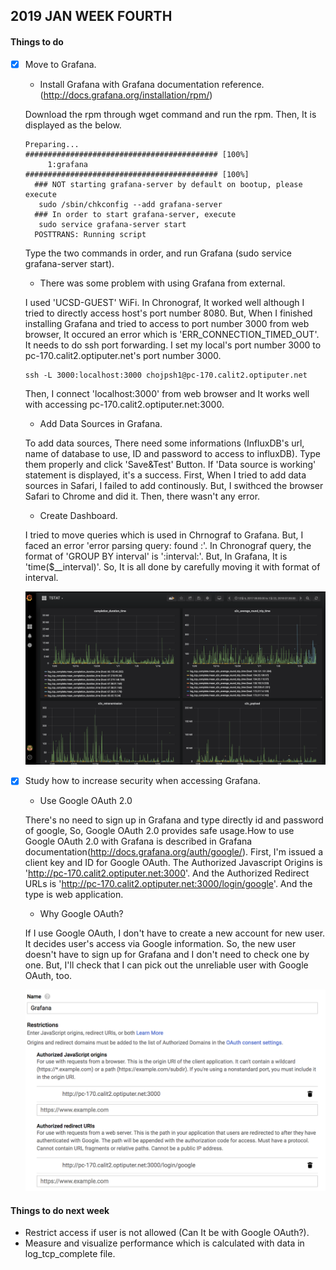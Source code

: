 ## 2019 JAN WEEK FOURTH

#### Things to do

- [x] Move to Grafana.

	- Install Grafana with Grafana documentation reference.(http://docs.grafana.org/installation/rpm/)
	
	Download the rpm through wget command and run the rpm. Then, It is displayed as the below.

	<pre><code>Preparing...                ########################################### [100%]
	   1:grafana                ########################################### [100%]
	### NOT starting grafana-server by default on bootup, please execute
 	 sudo /sbin/chkconfig --add grafana-server
	### In order to start grafana-server, execute
	 sudo service grafana-server start
	POSTTRANS: Running script</pre></code>

	Type the two commands in order, and run Grafana (sudo service grafana-server start).

	- There was some problem with using Grafana from external.
	
	I used 'UCSD-GUEST' WiFi. In Chronograf, It worked well although I tried to directly access host's port number 8080. But, When I finished installing Grafana and tried to access to port number 3000 from web browser, It occured an error which is 'ERR_CONNECTION_TIMED_OUT'.
	It needs to do ssh port forwarding. I set my local's port number 3000 to pc-170.calit2.optiputer.net's port number 3000.
	<pre><code>ssh -L 3000:localhost:3000 chojpsh1@pc-170.calit2.optiputer.net</pre></code>

	Then, I connect 'localhost:3000' from web browser and It works well with accessing pc-170.calit2.optiputer.net:3000.

	- Add Data Sources in Grafana.
	
	To add data sources, There need some informations (InfluxDB's url, name of database to use, ID and password to access to influxDB). Type them properly and click 'Save&Test' Button. If 'Data source is working' statement is displayed, it's a success. First, When I tried to add data sources in Safari, I failed to add continously. But, I swithced the browser Safari to Chrome and did it. Then, there wasn't any error.

	- Create Dashboard.
	
	I tried to move queries which is used in Chrnograf to Grafana. But, I faced an error 'error parsing query: found :'. In Chronograf query, the format of 'GROUP BY interval' is ':interval:'. But, In Grafana, It is 'time($__interval)'. So, It is all done by carefully moving it with format of interval.

	![grafana_result](./img/grafana_done.png)	

- [x] Study how to increase security when accessing Grafana.

	- Use Google OAuth 2.0
	
	There's no need to sign up in Grafana and type directly id and password of google, So, Google OAuth 2.0 provides safe usage.How to use Google OAuth 2.0 with Grafana is described in Grafana documentation(http://docs.grafana.org/auth/google/).
	First, I'm issued a client key and ID for Google OAuth. The Authorized Javascript Origins is 'http://pc-170.calit2.optiputer.net:3000'. And the Authorized Redirect URLs is 'http://pc-170.calit2.optiputer.net:3000/login/google'. And the type is web application.
	
	- Why Google OAuth?
	
	If I use Google OAuth, I don't have to create a new account for new user. It decides user's access via Google information. So, the new user doesn't have to sign up for Grafana and I don't need to check one by one. But, I'll check that I can pick out the unreliable user with Google OAuth, too.

	![set_oauth](./img/set_oauth.png)

#### Things to do next week

- Restrict access if user is not allowed (Can It be with Google OAuth?).
- Measure and visualize performance which is calculated with data in log_tcp_complete file.
